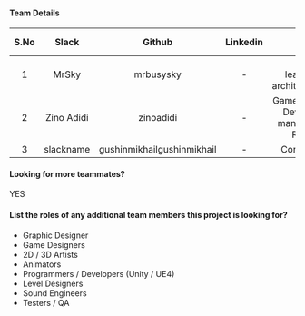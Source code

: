 #### Team Details
| S.No | Slack |   Github  | Linkedin |            Role            | Team Lead |                         Account Number                         |
|:----:|:-----:|:---------:|:--------:|:--------------------------:|-----------|:--------------------------------------------------------------:|
|  1  | MrSky | mrbusysky | - | Project lead/system architect/designer | Yes |fe06754d2dbf23509e975809e9023b620509c1e6618472f16c9659f59e940337|
|  2  | Zino Adidi | zinoadidi | - | Game Developer / Development manager / Lead Recruiter | No |e6877a1a3f9bfbe313c7d2022675c6cf409fcf4eb425793acec4f2d69cb86fcb|
|  3  | slackname | gushinmikhailgushinmikhail | - | Concept artist | No |4ecdfc1d090b7fb33a3a68434ee3dd83a0c18bbe20b8603d8342d66481a8b9a9|

#### Looking for more teammates?
YES

#### List the roles of any additional team members this project is looking for?
- Graphic Designer
- Game Designers
- 2D / 3D Artists
- Animators
- Programmers / Developers (Unity / UE4)
- Level Designers
- Sound Engineers
- Testers / QA
